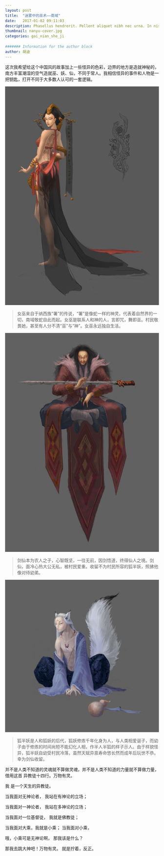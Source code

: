 ```yaml
---
layout: post
title:  "迷雾中的巫术——南域"
date:   2017-01-02 09:11:03
description: Phasellus hendrerit. Pellent aliquet nibh nec urna. In nis aliquet vel, dapibus id,mattis.
thumbnail: nanyu-cover.jpg
categories: gai_nian_she_ji

####### Information for the author block
author: 胡迪
---
```

这次我希望给这个中国风的故事加上一些怪异的色彩，边界的地方是造就神秘的，南方丰富潮湿的空气造就巫、妖、仙，不同于常人。我相信怪异的事件和人物是一把钥匙，打开不同于大多数人认可的一套逻辑。

<a href="/assets/img/nanyu/nanyu-witch.jpg">![TEST](/assets/img/nanyu/nanyu-witch.jpg)</a>


>女巫来自于纳西族“署”的传说，“署”是像蛇一样的神灵，代表着自然界的一切，南域敬蛇自此而起。女巫是联系人和神的人，言即咒，舞即巫。村民敬畏她，甚至有人分不清“巫”与“神”。女巫永远独自生活。

<a href="/assets/img/nanyu/nanyu-sword.jpg">![TEST](/assets/img/nanyu/nanyu-sword.jpg)</a>

>剑仙本为农人之子，心智既坚，一往无前，因剑悟道，终得仙人之境。剑仙，面冷心热大公无私，被村民爱重。收留不为村民所容的狐半妖，照拂他像对待幼弟。

<a href="/assets/img/nanyu/nanyu-fox.jpg">![TEST](/assets/img/nanyu/nanyu-fox.jpg)</a>

>狐半妖是人和狐妖的后代，狐妖修炼千年化身为人，与人类相爱诞子，而幼子由于修炼的时间尚短不能幻化人相，作半人半狐的样子示人。由于样貌怪异，狐半妖自幼受村民冷落，虽然天赋异禀寿命悠长然而成年后玩世不恭。幸为剑仙收留。


并不是人类不知道的灵魂就不算做灵魂，并不是人类不知道的力量就不算做力量，借用这首 异教徒十四行。万物有灵。



我
是一个天生的异教徒。

当我面对无神论者，
我站在有神论的立场；

当我面对一神论者，
我站在多神论的立场；

当我面对一位基督徒，
我就是佛教徒；

当我面对大乘，我就是小乘；
当我面对小乘，

哦，小乘可是无神论啊，
那我该是什么？

那我去跳大神吧！万物有灵。
就是拧着，反正。



